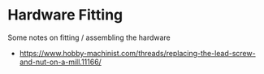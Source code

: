 # Hardware Fitting

Some notes on fitting / assembling the hardware

  * https://www.hobby-machinist.com/threads/replacing-the-lead-screw-and-nut-on-a-mill.11166/
